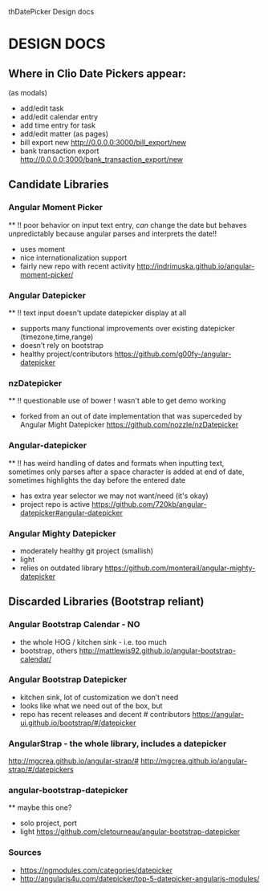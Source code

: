 thDatePicker Design docs

# DESIGN DOCS

## Where in Clio Date Pickers appear:
(as modals)
 - add/edit task
 - add/edit calendar entry
- add time entry for task
- add/edit matter
(as pages)
- bill export new http://0.0.0.0:3000/bill_export/new
- bank transaction export http://0.0.0.0:3000/bank_transaction_export/new

## Candidate Libraries

### Angular Moment Picker
** !! poor behavior on input text entry, *can* change the date but behaves unpredictably because angular parses and interprets the date!!
- uses moment
- nice internationalization support
- fairly new repo with recent activity
http://indrimuska.github.io/angular-moment-picker/

### Angular Datepicker
** !! text input doesn't update datepicker display at all
- supports many functional improvements over existing datepicker (timezone,time,range)
- doesn’t rely on bootstrap
- healthy project/contributors
https://github.com/g00fy-/angular-datepicker

### nzDatepicker 
** !! questionable use of bower
! wasn't able to get demo working
- forked from an out of date implementation that was superceded by Angular Might Datepicker
https://github.com/nozzle/nzDatepicker

### Angular-datepicker
** !! has weird handling of dates and formats when inputting text, sometimes only parses after a space character is added at end of date, sometimes highlights the day before the entered date
- has extra year selector we may not want/need (it's okay)
- project repo is active
https://github.com/720kb/angular-datepicker#angular-datepicker

### Angular Mighty Datepicker
- moderately healthy git project (smallish)
- light
- relies on outdated library
https://github.com/monterail/angular-mighty-datepicker

## Discarded Libraries (Bootstrap reliant)
### Angular Bootstrap Calendar  - NO
- the whole HOG / kitchen sink - i.e. too much
- bootstrap, others
http://mattlewis92.github.io/angular-bootstrap-calendar/

### Angular Bootstrap Datepicker
- kitchen sink, lot of customization we don’t need
- looks like what we need out of the box, but
- repo has recent releases and decent # contributors
https://angular-ui.github.io/bootstrap/#/datepicker

### AngularStrap - the whole library, includes a datepicker
http://mgcrea.github.io/angular-strap/#
http://mgcrea.github.io/angular-strap/#/datepickers

### angular-bootstrap-datepicker
** maybe this one?
- solo project, port
- light
https://github.com/cletourneau/angular-bootstrap-datepicker

### Sources
- https://ngmodules.com/categories/datepicker
- http://angularjs4u.com/datepicker/top-5-datepicker-angularjs-modules/